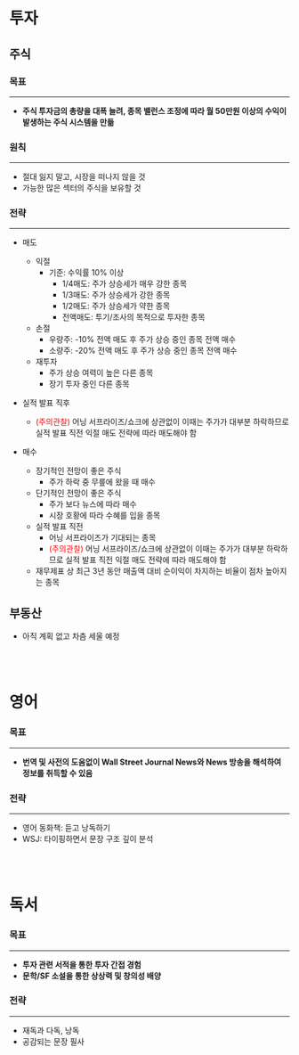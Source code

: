 # 투자
## 주식
  ### 목표
  ---
  - **주식 투자금의 총량을 대폭 늘려, 종목 밸런스 조정에 따라 월 50만원 이상의 수익이 발생하는 주식 시스템을 만듦**
  ### 원칙
  ---
  - 절대 잃지 말고, 시장을 떠나지 않을 것
  - 가능한 많은 섹터의 주식을 보유할 것
  ### 전략
  ---
  - 매도
    - 익절
      - 기준: 수익률 10% 이상
        - 1/4매도: 주가 상승세가 매우 강한 종목
        - 1/3매도: 주가 상승세가 강한 종목
        - 1/2매도: 주가 상승세가 약한 종목
        - 전액매도: 투기/조사의 목적으로 투자한 종목      
    - 손절
      - 우량주: -10% 전액 매도 후 주가 상승 중인 종목 전액 매수
      - 소량주: -20% 전액 매도 후 주가 상승 중인 종목 전액 매수
    - 재투자
      - 주가 상승 여력이 높은 다른 종목
      - 장기 투자 중인 다른 종목
  - 실적 발표 직후
    - <font color="red">(주의관찰)</font> 어닝 서프라이즈/쇼크에 상관없이 이때는 주가가 대부분 하락하므로 실적 발표 직전 익절 매도 전략에 따라 매도해야 함

  - 매수
    - 장기적인 전망이 좋은 주식
      - 주가 하락 중 무릎에 왔을 때 매수
    - 단기적인 전망이 좋은 주식
      - 주가 보다 뉴스에 따라 매수
      - 시장 호황에 따라 수혜를 입을 종목
    - 실적 발표 직전
      - 어닝 서프라이즈가 기대되는 종목
      - <font color="red">(주의관찰)</font> 어닝 서프라이즈/쇼크에 상관없이 이때는 주가가 대부분 하락하므로 실적 발표 직전 익절 매도 전략에 따라 매도해야 함
    - 재무제표 상 최근 3년 동안 매출액 대비 순이익이 차지하는 비율이 점차 높아지는 종목
## 부동산
- 아직 계획 없고 차츰 세울 예정

<br>
<br>

# 영어
 ### 목표
 ---
  - **번역 및 사전의 도움없이 Wall Street Journal News와 News 방송을 해석하여 정보를 취득할 수 있음**
 ### 전략
 ---
  - 영어 동화책: 듣고 낭독하기
  - WSJ: 타이핑하면서 문장 구조 깊이 분석

<br>
<br>

# 독서
### 목표
---
  - **투자 관련 서적을 통한 투자 간접 경험**
  - **문학/SF 소설을 통한 상상력 및 창의성 배양**
### 전략
---
  - 재독과 다독, 낭독
  - 공감되는 문장 필사